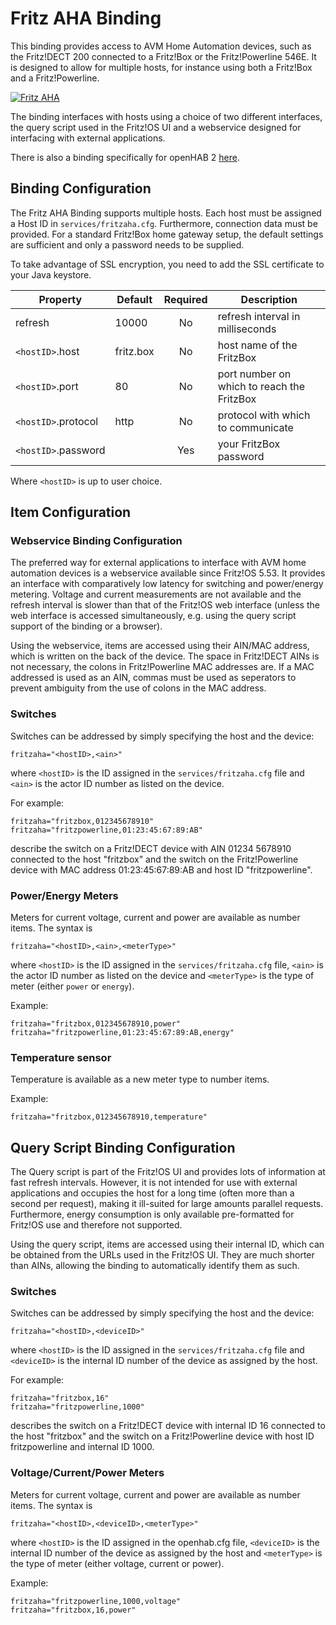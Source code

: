 # Fritz AHA Binding

This binding provides access to AVM Home Automation devices, such as the Fritz!DECT 200 connected to a Fritz!Box or the Fritz!Powerline 546E. It is designed to allow for multiple hosts, for instance using both a Fritz!Box and a Fritz!Powerline.

[![Fritz AHA](http://img.youtube.com/vi/qYrpPrLY868/0.jpg)](http://www.youtube.com/watch?v=qYrpPrLY868)

The binding interfaces with hosts using a choice of two different interfaces, the query script used in the Fritz!OS UI and a webservice designed for interfacing with external applications.

There is also a binding specifically for openHAB 2 [here](http://docs.openhab.org/addons/bindings/avmfritz/readme.html).

## Binding Configuration

The Fritz AHA Binding supports multiple hosts. Each host must be assigned a Host ID in `services/fritzaha.cfg`. Furthermore, connection data must be provided. For a standard Fritz!Box home gateway setup, the default settings are sufficient and only a password needs to be supplied.

To take advantage of SSL encryption, you need to add the SSL certificate to your Java keystore.

| Property | Default | Required | Description |
|----------|---------|:--------:|-------------|
| refresh  | 10000   |    No    | refresh interval in milliseconds |
| `<hostID>`.host | fritz.box | No | host name of the FritzBox |
| `<hostID>`.port | 80        | No | port number on which to reach the FritzBox |
| `<hostID>`.protocol | http  | No | protocol with which to communicate |
| `<hostID>`.password| |  Yes   | your FritzBox password |

Where `<hostID>` is up to user choice.

## Item Configuration

### Webservice Binding Configuration

The preferred way for external applications to interface with AVM home automation devices is a webservice available since Fritz!OS 5.53. It provides an interface with comparatively low latency for switching and power/energy metering. Voltage and current measurements are not available and the refresh interval is slower than that of the Fritz!OS web interface (unless the web interface is accessed simultaneously, e.g. using the query script support of the binding or a browser).

Using the webservice, items are accessed using their AIN/MAC address, which is written on the back of the device. The space in Fritz!DECT AINs is not necessary, the colons in Fritz!Powerline MAC addresses are. If a MAC addressed is used as an AIN, commas must be used as seperators to prevent ambiguity from the use of colons in the MAC address.

### Switches

Switches can be addressed by simply specifying the host and the device:

```
fritzaha="<hostID>,<ain>"
```

where `<hostID>` is the ID assigned in the `services/fritzaha.cfg` file and `<ain>` is the actor ID number as listed on the device.

For example:

```
fritzaha="fritzbox,012345678910"
fritzaha="fritzpowerline,01:23:45:67:89:AB"
```

describe the switch on a Fritz!DECT device with AIN 01234 5678910 connected to the host "fritzbox" and the switch on the Fritz!Powerline device with MAC address 01:23:45:67:89:AB and host ID "fritzpowerline".

### Power/Energy Meters

Meters for current voltage, current and power are available as number items. The syntax is

```
fritzaha="<hostID>,<ain>,<meterType>"
```

where `<hostID>` is the ID assigned in the `services/fritzaha.cfg` file, `<ain>` is the actor ID number as listed on the device and `<meterType>` is the type of meter (either `power` or `energy`).

Example:

```
fritzaha="fritzbox,012345678910,power"
fritzaha="fritzpowerline,01:23:45:67:89:AB,energy"
```

### Temperature sensor

Temperature is available as a new meter type to number items.

Example:

```
fritzaha="fritzbox,012345678910,temperature"
```

## Query Script Binding Configuration

The Query script is part of the Fritz!OS UI and provides lots of information at fast refresh intervals. However, it is not intended for use with external applications and occupies the host for a long time (often more than a second per request), making it ill-suited for large amounts parallel requests. Furthermore, energy consumption is only available pre-formatted for Fritz!OS use and therefore not supported.

Using the query script, items are accessed using their internal ID, which can be obtained from the URLs used in the Fritz!OS UI. They are much shorter than AINs, allowing the binding to automatically identify them as such.

### Switches

Switches can be addressed by simply specifying the host and the device:

```
fritzaha="<hostID>,<deviceID>"
```

where `<hostID>` is the ID assigned in the `services/fritzaha.cfg` file and `<deviceID>` is the internal ID number of the device as assigned by the host.

For example:

```
fritzaha="fritzbox,16"
fritzaha="fritzpowerline,1000"
```

describes the switch on a Fritz!DECT device with internal ID 16 connected to the host "fritzbox" and the switch on a Fritz!Powerline device with host ID fritzpowerline and internal ID 1000.

### Voltage/Current/Power Meters

Meters for current voltage, current and power are available as number items. The syntax is

```
fritzaha="<hostID>,<deviceID>,<meterType>"
```

where `<hostID>` is the ID assigned in the openhab.cfg file, `<deviceID>` is the internal ID number of the device as assigned by the host and `<meterType>` is the type of meter (either voltage, current or power).

Example:
```
fritzaha="fritzpowerline,1000,voltage"
fritzaha="fritzbox,16,power"
```
